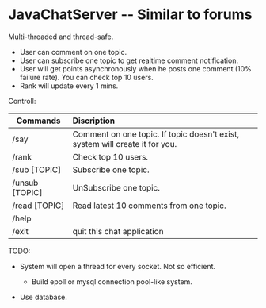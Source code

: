 # JavaChatServer -- Similar to forums
Multi-threaded and thread-safe.
* User can comment on one topic.
* User can subscribe one topic to get realtime comment notification.
* User will get points asynchronously when he posts one comment (10% failure rate). You can check top 10 users.
* Rank will update every 1 mins.

Controll:

| Commands      | Discription      |
| ------------- |:-------------|
| /say       | Comment on one topic. If topic doesn't exist, system will create it for you. |
| /rank       | Check top 10 users. |
| /sub   [TOPIC]      | Subscribe one topic.      |
| /unsub [TOPIC] | UnSubscribe one topic.      |
| /read  [TOPIC]  | Read latest 10 comments from one topic.      |
| /help |     |
| /exit | quit this chat application      |

TODO:

* System will open a thread for every socket. Not so efficient.
  * Build epoll or mysql connection pool-like system.

* Use database.
